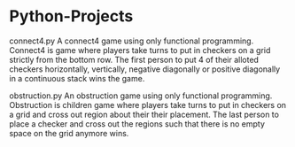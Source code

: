# Python-Projects
connect4.py 
A connect4 game using only functional programming.
Connect4 is game where players take turns to put in checkers on a grid strictly from the bottom row.
The first person to put 4 of their alloted checkers horizontally, vertically, negative diagonally or 
positive diagonally in a continuous stack wins the game.

obstruction.py 
An obstruction game using only functional programming.
Obstruction is children game where players take turns to put in checkers on a grid and cross out region about their their placement.
The last person to place a checker and cross out the regions such that there is no empty space on the grid anymore wins.
